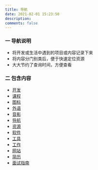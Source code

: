```yaml
---
title: 导航
date: 2021-02-01 15:23:50
description: 
comments: false
---
```

### 一 导航说明
* 将开发或生活中遇到的项目或内容记录下来
* 将内容分门别类后，便于快速定位资源
* 大大节约了查询时间，方便查看

### 二 包含内容
* [开发](develop/)
* [课程](course/)
* [图标](image/)
* [外语](langs/)
* [音影](av/)
* [导航](nav/) 
* [资源](resource/)
* [软件](software/)
* [工具](tools/)
* [工作](work/)
* [网站](web/)
* [简历](resume/)
* [面试指南](interview/)

